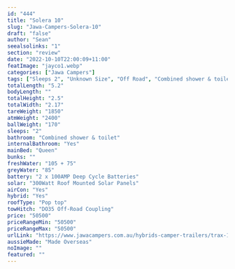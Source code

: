```yaml
---
id: "444"
title: "Solera 10"
slug: "Jawa-Campers-Solera-10"
draft: "false"
author: "Sean"
seealsolinks: "1"
section: "review"
date: "2022-10-10T22:00:09+11:00"
featImage: "jayco1.webp"
categories: ["Jawa Campers"]
tags: ["Sleeps 2", "Unknown Size", "Off Road", "Combined shower & toilet", "Pop top", "50 - 60k"]
totalLength: "5.2"
bodyLength: ""
totalHeight: "2.5"
totalWidth: "2.17"
tareWeight: "1850"
atmWeight: "2400"
ballWeight: "170"
sleeps: "2"
bathroom: "Combined shower & toilet"
internalBathroom: "Yes"
mainBed: "Queen"
bunks: ""
freshWater: "105 + 75"
greyWater: "85"
battery: "2 x 100AMP Deep Cycle Batteries"
solar: "300Watt Roof Mounted Solar Panels"
airCon: "Yes"
hybrid: "Yes"
roofType: "Pop top"
towHitch: "DO35 Off-Road Coupling"
price: "50500"
priceRangeMin: "50500"
priceRangeMax: "50500"
urlLink: "https://www.jawacampers.com.au/hybrids-camper-trailers/trax-10-solera/"
aussieMade: "Made Overseas"
noImage: ""
featured: ""
---
```

